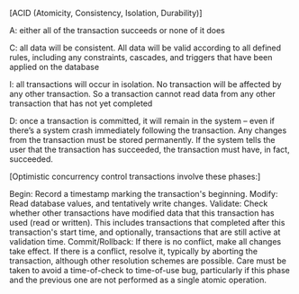 [ACID (Atomicity, Consistency, Isolation, Durability)]

A: 
either all of the transaction succeeds or none of it does

C: 
all data will be consistent. 
All data will be valid according to all defined rules, including any constraints, cascades, 
and triggers that have been applied on the database

I:
all transactions will occur in isolation. 
No transaction will be affected by any other transaction. 
So a transaction cannot read data from any other transaction that has not yet completed

D:
once a transaction is committed, it will remain in the system – 
even if there’s a system crash immediately following the transaction. 
Any changes from the transaction must be stored permanently. 
If the system tells the user that the transaction has succeeded, the transaction must have, in fact, succeeded.


[Optimistic concurrency control transactions involve these phases:]

Begin: Record a timestamp marking the transaction's beginning.
Modify: Read database values, and tentatively write changes.
Validate: Check whether other transactions have modified data that this transaction has used (read or written). This includes transactions that completed after this transaction's start time, and optionally, transactions that are still active at validation time.
Commit/Rollback: If there is no conflict, make all changes take effect. If there is a conflict, resolve it, typically by aborting the transaction, although other resolution schemes are possible. Care must be taken to avoid a time-of-check to time-of-use bug, particularly if this phase and the previous one are not performed as a single atomic operation.

